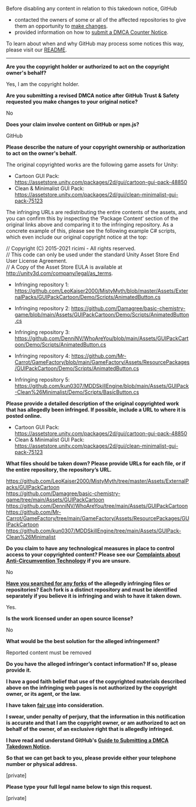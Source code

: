 Before disabling any content in relation to this takedown notice, GitHub
- contacted the owners of some or all of the affected repositories to give them an opportunity to [make changes](https://docs.github.com/en/github/site-policy/dmca-takedown-policy#a-how-does-this-actually-work).
- provided information on how to [submit a DMCA Counter Notice](https://docs.github.com/en/articles/guide-to-submitting-a-dmca-counter-notice).

To learn about when and why GitHub may process some notices this way, please visit our [README](https://github.com/github/dmca/blob/master/README.md#anatomy-of-a-takedown-notice).

---

**Are you the copyright holder or authorized to act on the copyright owner's behalf?**

Yes, I am the copyright holder.

**Are you submitting a revised DMCA notice after GitHub Trust & Safety requested you make changes to your original notice?**

No

**Does your claim involve content on GitHub or npm.js?**

GitHub

**Please describe the nature of your copyright ownership or authorization to act on the owner's behalf.**

The original copyrighted works are the following game assets for Unity:

- Cartoon GUI Pack: https://assetstore.unity.com/packages/2d/gui/cartoon-gui-pack-48850  
- Clean & Minimalist GUI Pack: https://assetstore.unity.com/packages/2d/gui/clean-minimalist-gui-pack-75123

The infringing URLs are redistributing the entire contents of the assets, and you can confirm this by inspecting the ‘Package Content’ section of the original links above and comparing it to the infringing repository. As a concrete example of this, please see the following example C# scripts, which even include our original copyright notice at the top:

// Copyright (C) 2015-2021 ricimi - All rights reserved.  
// This code can only be used under the standard Unity Asset Store End User License Agreement.  
// A Copy of the Asset Store EULA is available at http://unity3d.com/company/legal/as_terms.

- Infringing repository 1: https://github.com/LeoKaiser2000/MistyMyth/blob/master/Assets/ExternalPacks/GUIPackCartoon/Demo/Scripts/AnimatedButton.cs

- Infringing repository 2: https://github.com/Damagree/basic-chemistry-game/blob/main/Assets/GUIPackCartoon/Demo/Scripts/AnimatedButton.cs

- Infringing repository 3: https://github.com/DenniNV/WhoAreYou/blob/main/Assets/GUIPackCartoon/Demo/Scripts/AnimatedButton.cs

- Infringing repository 4: https://github.com/Mr-Carrot/GameFactory/blob/main/GameFactory/Assets/ResourcePackages/GUIPackCartoon/Demo/Scripts/AnimatedButton.cs

- Infringing repository 5: https://github.com/kun0307/MDDSkillEngine/blob/main/Assets/GUIPack-Clean%26Minimalist/Demo/Scripts/BasicButton.cs

**Please provide a detailed description of the original copyrighted work that has allegedly been infringed. If possible, include a URL to where it is posted online.**

- Cartoon GUI Pack: https://assetstore.unity.com/packages/2d/gui/cartoon-gui-pack-48850  
- Clean & Minimalist GUI Pack: https://assetstore.unity.com/packages/2d/gui/clean-minimalist-gui-pack-75123

**What files should be taken down? Please provide URLs for each file, or if the entire repository, the repository’s URL.**

https://github.com/LeoKaiser2000/MistyMyth/tree/master/Assets/ExternalPacks/GUIPackCartoon  
https://github.com/Damagree/basic-chemistry-game/tree/main/Assets/GUIPackCartoon  
https://github.com/DenniNV/WhoAreYou/tree/main/Assets/GUIPackCartoon  
https://github.com/Mr-Carrot/GameFactory/tree/main/GameFactory/Assets/ResourcePackages/GUIPackCartoon  
https://github.com/kun0307/MDDSkillEngine/tree/main/Assets/GUIPack-Clean%26Minimalist

**Do you claim to have any technological measures in place to control access to your copyrighted content? Please see our <a href="https://docs.github.com/articles/guide-to-submitting-a-dmca-takedown-notice#complaints-about-anti-circumvention-technology">Complaints about Anti-Circumvention Technology</a> if you are unsure.**

No

**<a href="https://docs.github.com/articles/dmca-takedown-policy#b-what-about-forks-or-whats-a-fork">Have you searched for any forks</a> of the allegedly infringing files or repositories? Each fork is a distinct repository and must be identified separately if you believe it is infringing and wish to have it taken down.**

Yes.

**Is the work licensed under an open source license?**

No

**What would be the best solution for the alleged infringement?**

Reported content must be removed

**Do you have the alleged infringer’s contact information? If so, please provide it.**

**I have a good faith belief that use of the copyrighted materials described above on the infringing web pages is not authorized by the copyright owner, or its agent, or the law.**

**I have taken <a href="https://www.lumendatabase.org/topics/22">fair use</a> into consideration.**

**I swear, under penalty of perjury, that the information in this notification is accurate and that I am the copyright owner, or am authorized to act on behalf of the owner, of an exclusive right that is allegedly infringed.**

**I have read and understand GitHub's <a href="https://docs.github.com/articles/guide-to-submitting-a-dmca-takedown-notice/">Guide to Submitting a DMCA Takedown Notice</a>.**

**So that we can get back to you, please provide either your telephone number or physical address.**

[private]

**Please type your full legal name below to sign this request.**

[private]
